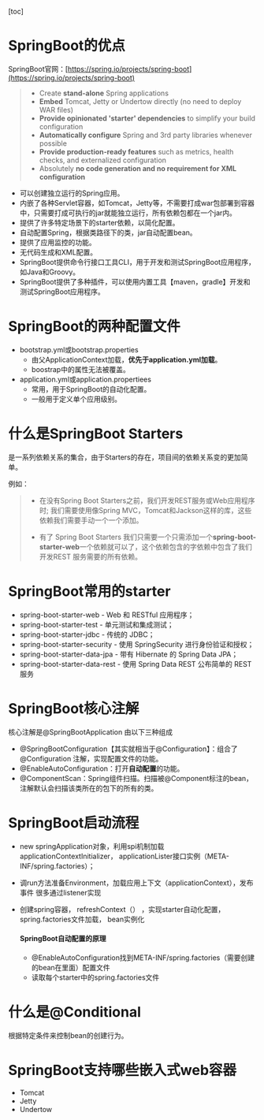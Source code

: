 [toc]

# SpringBoot的优点

SpringBoot官网：[https://spring.io/projects/spring-boot](https://spring.io/projects/spring-boot)

> - Create **stand-alone** Spring applications
> - **Embed** Tomcat, Jetty or Undertow directly (no need to deploy WAR files)
> - **Provide opinionated 'starter' dependencies** to simplify your build configuration
> - **Automatically configure** Spring and 3rd party libraries whenever possible
> - **Provide production-ready features** such as metrics, health checks, and externalized configuration
> - Absolutely **no code generation and no requirement for XML configuration**

- 可以创建独立运行的Spring应用。
- 内嵌了各种Servlet容器，如Tomcat，Jetty等，不需要打成war包部署到容器中，只需要打成可执行的jar就能独立运行，所有依赖包都在一个jar内。
- 提供了许多特定场景下的starter依赖，以简化配置。
- 自动配置Spring，根据类路径下的类，jar自动配置bean。
- 提供了应用监控的功能。
- 无代码生成和XML配置。
- SpringBoot提供命令行接口工具CLI，用于开发和测试SpringBoot应用程序，如Java和Groovy。
- SpringBoot提供了多种插件，可以使用内置工具【maven，gradle】开发和测试SpringBoot应用程序。

# SpringBoot的两种配置文件

- bootstrap.yml或bootstrap.properties
  - 由父ApplicationContext加载，**优先于application.yml加载**。
  - boostrap中的属性无法被覆盖。
- application.yml或application.propertiees
  - 常用，用于SpringBoot的自动化配置。
  - 一般用于定义单个应用级别。

# 什么是SpringBoot Starters

是一系列依赖关系的集合，由于Starters的存在，项目间的依赖关系变的更加简单。

例如：

> - 在没有Spring Boot Starters之前，我们开发REST服务或Web应用程序时; 我们需要使用像Spring MVC，Tomcat和Jackson这样的库，这些依赖我们需要手动一个一个添加。
>
> - 有了 Spring Boot Starters 我们只需要一个只需添加一个**spring-boot-starter-web**一个依赖就可以了，这个依赖包含的字依赖中包含了我们开发REST 服务需要的所有依赖。

# SpringBoot常用的starter

- spring-boot-starter-web - Web 和 RESTful 应用程序；
- spring-boot-starter-test - 单元测试和集成测试；
- spring-boot-starter-jdbc - 传统的 JDBC；
- spring-boot-starter-security - 使用 SpringSecurity 进行身份验证和授权；
- spring-boot-starter-data-jpa - 带有 Hibernate 的 Spring Data JPA；
- spring-boot-starter-data-rest - 使用 Spring Data REST 公布简单的 REST 服务

# SpringBoot核心注解

核心注解是@SpringBootApplication 由以下三种组成

- @SpringBootConfiguration【其实就相当于@Configuration】：组合了 @Configuration 注解，实现配置文件的功能。
- @EnableAutoConfiguration：打开**自动配置**的功能。
- @ComponentScan：Spring组件扫描。扫描被@Component标注的bean，注解默认会扫描该类所在的包下的所有的类。



# SpringBoot启动流程

- new springApplication对象，利用spi机制加载applicationContextInitializer， applicationLister接口实例（META-INF/spring.factories）；

- 调run方法准备Environment，加载应用上下文（applicationContext），发布事件 很多通过listener实现

- 创建spring容器， refreshContext（） ，实现starter自动化配置，spring.factories文件加载， bean实例化

  #### SpringBoot自动配置的原理

  - @EnableAutoConfiguration找到META-INF/spring.factories（需要创建的bean在里面）配置文件
  - 读取每个starter中的spring.factories文件

# 什么是@Conditional

根据特定条件来控制bean的创建行为。

# SpringBoot支持哪些嵌入式web容器

- Tomcat
- Jetty
- Undertow

